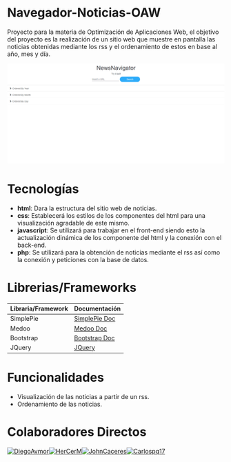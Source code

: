 # Navegador-Noticias-OAW
Proyecto para la materia de Optimización de Aplicaciones Web, el objetivo del proyecto es la realización de un sitio web que muestre en pantalla las noticias obtenidas mediante los rss y el ordenamiento de estos en base al año, mes y día.

![News Navigation Example](https://github.com/DiegoAvmor/Navegador-Noticias-OAW/blob/master/resources/ResourceReadMe/example.gif)

# Tecnologías
+ **html**: Dara la estructura del sitio web de noticias.
+ **css**: Establecerá los estilos de los componentes del html para una visualización agradable de este mismo.
+ **javascript**: Se utilizará para trabajar en el front-end siendo esto la actualización dinámica de los componente del html y la conexión con el back-end.
+ **php**: Se utilizará para la obtención de noticias mediante el rss así como la conexión y peticiones con la base de datos.

# Librerias/Frameworks
| Libraria/Framework | Documentación |
| ------ | ------ |
| SimplePie | [SimplePie Doc](http://simplepie.org/api/) |
| Medoo | [Medoo Doc](https://medoo.in/doc]) |
| Bootstrap | [Bootstrap Doc](https://getbootstrap.com/docs/4.4/getting-started/introduction/) |
| JQuery | [JQuery](https://api.jquery.com/) |

# Funcionalidades
+ Visualización de las noticias a partir de un rss.
+ Ordenamiento de las noticias.

# Colaboradores Directos
[![DiegoAvmor](https://avatars2.githubusercontent.com/u/42280085?s=30&v=4)](https://github.com/DiegoAvmor)[![HerCerM](https://avatars0.githubusercontent.com/u/42811720?s=30&v=4)](https://github.com/HerCerM)[![JohnCaceres](https://avatars0.githubusercontent.com/u/6078720?s=30&v=4)](https://github.com/JohnCaceres)[![Carlospq17](https://avatars0.githubusercontent.com/u/6078720?s=30&v=4)](https://github.com/Carlospq17)